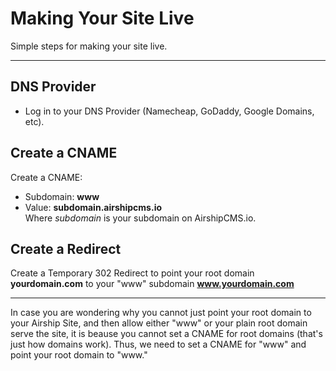 # Making Your Site Live
Simple steps for making your site live.

---

## DNS Provider
- Log in to your DNS Provider (Namecheap, GoDaddy, Google Domains, etc).

## Create a CNAME
Create a CNAME:  
- Subdomain: **www**
- Value: **subdomain.airshipcms.io**  
Where _subdomain_ is your subdomain on AirshipCMS.io.
  
## Create a Redirect
Create a Temporary 302 Redirect to point your root domain **yourdomain.com** to your "www" subdomain **www.yourdomain.com**

---

In case you are wondering why you cannot just point your root domain to your Airship Site, and then allow either "www" or your plain root domain serve the site, it is beause you cannot set a CNAME for root domains (that's just how domains work). Thus, we need to set a CNAME for "www" and point your root domain to "www."


